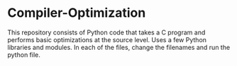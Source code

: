 # Compiler-Optimization
This repository consists of Python code that takes a C program and performs basic optimizations at the source level. Uses a few Python libraries and modules.
In each of the files, change the filenames and run the python file.
